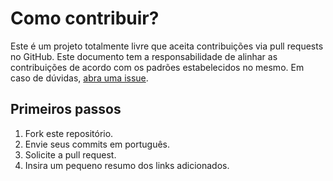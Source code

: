 # Como contribuir?
Este é um projeto totalmente livre que aceita contribuições via pull requests no GitHub. Este documento tem 
a responsabilidade de alinhar as contribuições de acordo com os padrões estabelecidos no mesmo. Em caso de dúvidas, 
[abra uma issue](https://github.com/marciosenaf/recursos-gratuitos/issues/new).

## Primeiros passos
1. Fork este repositório.
2. Envie seus commits em português.
3. Solicite a pull request.
4. Insira um pequeno resumo dos links adicionados.
